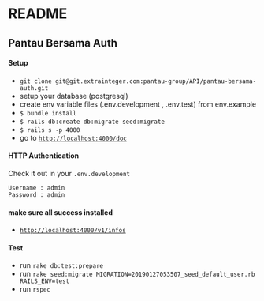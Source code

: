 # README
## Pantau Bersama Auth

#### Setup
- `git clone git@git.extrainteger.com:pantau-group/API/pantau-bersama-auth.git`
- setup your database (postgresql)
- create env variable files (.env.development , .env.test) from env.example
- `$ bundle install`
- `$ rails db:create db:migrate seed:migrate`
- `$ rails s -p 4000`
- go to [`http://localhost:4000/doc`](http://localhost:4000/doc)

#### HTTP Authentication

Check it out in your `.env.development`

```
Username : admin
Password : admin
```

#### make sure all success installed
- [`http://localhost:4000/v1/infos`](http://localhost:4000/v1/infos)


#### Test

- run `rake db:test:prepare`
- run `rake seed:migrate MIGRATION=20190127053507_seed_default_user.rb RAILS_ENV=test`
- run `rspec`